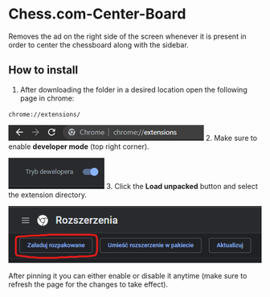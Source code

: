 # Chess.com-Center-Board
Removes the ad on the right side of the screen whenever it is present in order to center the chessboard along with the sidebar.

## How to install
1. After downloading the folder in a desired location open the following page in chrome:

`chrome://extensions/`

![First step](readme-img/screen1.png)
2. Make sure to enable **developer mode** (top right corner).

![Second step](readme-img/screen2.png)
3. Click the **Load unpacked** button and select the extension directory.

![Third step](readme-img/screen3.png)

After pinning it you can either enable or disable it anytime (make sure to refresh the page for the changes to take effect).